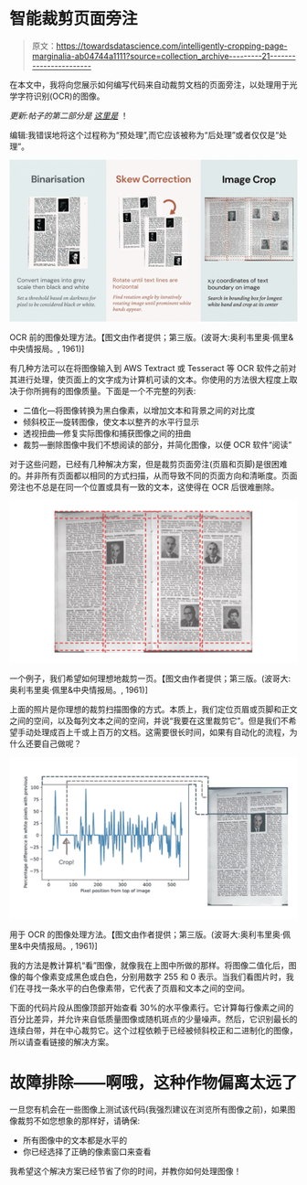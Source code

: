 # 智能裁剪页面旁注

> 原文：<https://towardsdatascience.com/intelligently-cropping-page-marginalia-ab04744a1111?source=collection_archive---------21----------------------->

在本文中，我将向您展示如何编写代码来自动裁剪文档的页面旁注，以处理用于光学字符识别(OCR)的图像。

*更新:帖子的第二部分是* [*这里是*](/a-better-way-to-process-images-for-ocr-aa634b94d573) ！

编辑:我错误地将这个过程称为“预处理”,而它应该被称为“后处理”或者仅仅是“处理”。

![](img/c7f6384eb451aef41a4e517c37476000.png)

OCR 前的图像处理方法。【图文由作者提供；第三版。(波哥大:奥利韦里奥·佩里&中央情报局。, 1961)]

有几种方法可以在将图像输入到 AWS Textract 或 Tesseract 等 OCR 软件之前对其进行处理，使页面上的文字成为计算机可读的文本。你使用的方法很大程度上取决于你所拥有的图像质量。下面是一个不完整的列表:

*   二值化—将图像转换为黑白像素，以增加文本和背景之间的对比度
*   倾斜校正—旋转图像，使文本以整齐的水平行显示
*   透视扭曲—修复实际图像和捕获图像之间的扭曲
*   裁剪—删除图像中我们不想阅读的部分，并简化图像，以便 OCR 软件“阅读”

对于这些问题，已经有几种解决方案，但是裁剪页面旁注(页眉和页脚)是很困难的。并非所有页面都以相同的方式扫描，从而导致不同的页面方向和清晰度。页面旁注也不总是在同一个位置或具有一致的文本，这使得在 OCR 后很难删除。

![](img/b3364a95b52cbff6a7f95e6fcaca2b83.png)

一个例子，我们希望如何理想地裁剪一页。【图文由作者提供；第三版。(波哥大:奥利韦里奥·佩里&中央情报局。, 1961)]

上面的照片是你理想的裁剪扫描图像的方式。本质上，我们定位页眉或页脚和正文之间的空间，以及每列文本之间的空间，并说“我要在这里裁剪它”。但是我们不希望手动处理成百上千或上百万的文档。这需要很长时间，如果有自动化的流程，为什么还要自己做呢？

![](img/5453338ca7d0416476bc9ff2b3363c8b.png)

用于 OCR 的图像处理方法。【图文由作者提供；第三版。(波哥大:奥利韦里奥·佩里&中央情报局。, 1961)]

我的方法是教计算机“看”图像，就像我在上图中所做的那样。将图像二值化后，图像的每个像素变成黑色或白色，分别用数字 255 和 0 表示。当我们看图片时，我们在寻找一条水平的白色像素带，它代表了页眉和文本之间的空间。

下面的代码片段从图像顶部开始查看 30%的水平像素行。它计算每行像素之间的百分比差异，并允许来自低质量图像或随机斑点的少量噪声。然后，它识别最长的连续白带，并在中心裁剪它。这个过程依赖于已经被倾斜校正和二进制化的图像，所以请查看链接的解决方案。

# 故障排除——啊哦，这种作物偏离太远了

一旦您有机会在一些图像上测试该代码(我强烈建议在浏览所有图像之前)，如果图像裁剪不如您想象的那样好，请确保:

*   所有图像中的文本都是水平的
*   你已经选择了正确的像素窗口来查看

我希望这个解决方案已经节省了你的时间，并教你如何处理图像！